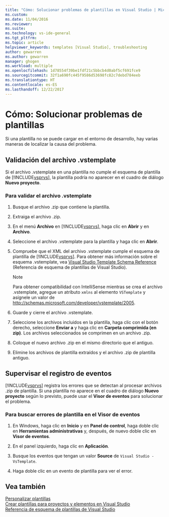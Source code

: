 ```yaml
---
title: "Cómo: Solucionar problemas de plantillas en Visual Studio | Microsoft Docs"
ms.custom: 
ms.date: 11/04/2016
ms.reviewer: 
ms.suite: 
ms.technology: vs-ide-general
ms.tgt_pltfrm: 
ms.topic: article
helpviewer_keywords: templates [Visual Studio], troubleshooting
author: gewarren
ms.author: gewarren
manager: ghogen
ms.workload: multiple
ms.openlocfilehash: 1d78554f39be1fdf21c5bbcb4d0abf5cf691fce9
ms.sourcegitcommit: 32f1a690fc445f9586d53698fc82c7debd784eeb
ms.translationtype: HT
ms.contentlocale: es-ES
ms.lasthandoff: 12/22/2017
---
```

# <a name="how-to-troubleshoot-templates"></a>Cómo: Solucionar problemas de plantillas

Si una plantilla no se puede cargar en el entorno de desarrollo, hay varias maneras de localizar la causa del problema.

## <a name="validating-the-vstemplate-file"></a>Validación del archivo .vstemplate

Si el archivo .vstemplate en una plantilla no cumple el esquema de plantilla de [!INCLUDE[vsprvs](../code-quality/includes/vsprvs_md.md)], la plantilla podría no aparecer en el cuadro de diálogo **Nuevo proyecto**.

### <a name="to-validate-the-vstemplate-file"></a>Para validar el archivo .vstemplate

1.  Busque el archivo .zip que contiene la plantilla.  

2.  Extraiga el archivo .zip.  

3.  En el menú **Archivo** en [!INCLUDE[vsprvs](../code-quality/includes/vsprvs_md.md)], haga clic en **Abrir** y en **Archivo**.

4.  Seleccione el archivo .vstemplate para la plantilla y haga clic en **Abrir**.  
  
5.  Compruebe que el XML del archivo .vstemplate cumple el esquema de plantilla de [!INCLUDE[vsprvs](../code-quality/includes/vsprvs_md.md)]. Para obtener más información sobre el esquema .vstemplate, vea [Visual Studio Template Schema Reference](../extensibility/visual-studio-template-schema-reference.md) (Referencia de esquema de plantillas de Visual Studio).  

    > [!NOTE]
    > Para obtener compatibilidad con IntelliSense mientras se crea el archivo .vstemplate, agregue un atributo `xmlns` al elemento `VSTemplate` y asígnele un valor de http://schemas.microsoft.com/developer/vstemplate/2005.

6.  Guarde y cierre el archivo .vstemplate.  
  
7.  Seleccione los archivos incluidos en la plantilla, haga clic con el botón derecho, seleccione **Enviar a** y haga clic en **Carpeta comprimida (en zip)**. Los archivos seleccionados se comprimen en un archivo .zip.  
  
8.  Coloque el nuevo archivo .zip en el mismo directorio que el antiguo.  
  
9. Elimine los archivos de plantilla extraídos y el archivo .zip de plantilla antiguo.

## <a name="monitoring-the-event-log"></a>Supervisar el registro de eventos

[!INCLUDE[vsprvs](../code-quality/includes/vsprvs_md.md)] registra los errores que se detectan al procesar archivos .zip de plantilla. Si una plantilla no aparece en el cuadro de diálogo **Nuevo proyecto** según lo previsto, puede usar el **Visor de eventos** para solucionar el problema.

### <a name="to-locate-template-errors-in-event-viewer"></a>Para buscar errores de plantilla en el Visor de eventos

1.  En Windows, haga clic en **Inicio** y en **Panel de control**, haga doble clic en **Herramientas administrativas** y, después, de nuevo doble clic en **Visor de eventos**.  
  
2.  En el panel izquierdo, haga clic en **Aplicación**.  
  
3.  Busque los eventos que tengan un valor **Source** de `Visual Studio - VsTemplate`.  
  
4.  Haga doble clic en un evento de plantilla para ver el error.

## <a name="see-also"></a>Vea también

[Personalizar plantillas](../ide/customizing-project-and-item-templates.md)   
[Crear plantillas para proyectos y elementos en Visual Studio](../ide/creating-project-and-item-templates.md)   
[Referencia de esquema de plantillas de Visual Studio](../extensibility/visual-studio-template-schema-reference.md)